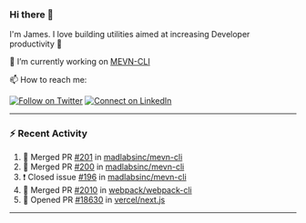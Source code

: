### Hi there 👋

I'm James. I love building utilities aimed at increasing Developer productivity :raised_hands: 

🔭 I’m currently working on [MEVN-CLI](https://github.com/madlabsinc/mevn-cli)

📫 How to reach me:

[![Follow on Twitter](https://img.shields.io/badge/--twitter?label=Twitter&logo=Twitter&style=social)](https://twitter.com/james_madhacks) [![Connect on LinkedIn](https://img.shields.io/badge/--linkedin?label=LinkedIn&logo=LinkedIn&style=social)](https://www.linkedin.com/in/jamesgeorge007)

---

### :zap: Recent Activity

<!--START_SECTION:activity-->
1. 🎉 Merged PR [#201](https://github.com/madlabsinc/mevn-cli/pull/201) in [madlabsinc/mevn-cli](https://github.com/madlabsinc/mevn-cli)
2. 🎉 Merged PR [#200](https://github.com/madlabsinc/mevn-cli/pull/200) in [madlabsinc/mevn-cli](https://github.com/madlabsinc/mevn-cli)
3. ❗️ Closed issue [#196](https://github.com/madlabsinc/mevn-cli/issues/196) in [madlabsinc/mevn-cli](https://github.com/madlabsinc/mevn-cli)
4. 🎉 Merged PR [#2010](https://github.com/webpack/webpack-cli/pull/2010) in [webpack/webpack-cli](https://github.com/webpack/webpack-cli)
5. 💪 Opened PR [#18630](https://github.com/vercel/next.js/pull/18630) in [vercel/next.js](https://github.com/vercel/next.js)
<!--END_SECTION:activity-->

---

<!--
**jamesgeorge007/jamesgeorge007** is a ✨ _special_ ✨ repository because its `README.md` (this file) appears on your GitHub profile.

Here are some ideas to get you started:

- 🌱 I’m currently learning ...
- 👯 I’m looking to collaborate on ...
- 🤔 I’m looking for help with ...
- 💬 Ask me about ...
- 😄 Pronouns: ...
- ⚡ Fun fact: ...
-->
